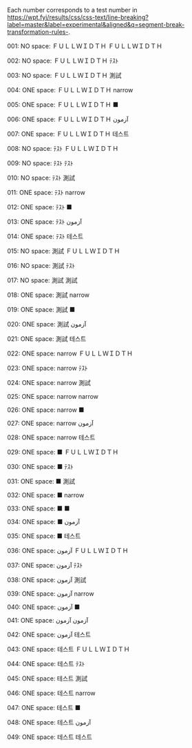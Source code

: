 Each number corresponds to a test number in <https://wpt.fyi/results/css/css-text/line-breaking?label=master&label=experimental&aligned&q=segment-break-transformation-rules->.

001: NO space: ＦＵＬＬＷＩＤＴＨ
ＦＵＬＬＷＩＤＴＨ

002: NO space: ＦＵＬＬＷＩＤＴＨ
ﾃｽﾄ

003: NO space: ＦＵＬＬＷＩＤＴＨ
測試

004: ONE space: ＦＵＬＬＷＩＤＴＨ
narrow

005: ONE space: ＦＵＬＬＷＩＤＴＨ
■

006: ONE space: ＦＵＬＬＷＩＤＴＨ
آزمون

007: ONE space: ＦＵＬＬＷＩＤＴＨ
테스트

008: NO space: ﾃｽﾄ
ＦＵＬＬＷＩＤＴＨ

009: NO space: ﾃｽﾄ
ﾃｽﾄ

010: NO space: ﾃｽﾄ
測試

011: ONE space: ﾃｽﾄ
narrow

012: ONE space: ﾃｽﾄ
■

013: ONE space: ﾃｽﾄ
آزمون

014: ONE space: ﾃｽﾄ
테스트

015: NO space: 測試
ＦＵＬＬＷＩＤＴＨ

016: NO space: 測試
ﾃｽﾄ

017: NO space: 測試
測試

018: ONE space: 測試
narrow

019: ONE space: 測試
■

020: ONE space: 測試
آزمون

021: ONE space: 測試
테스트

022: ONE space: narrow
ＦＵＬＬＷＩＤＴＨ

023: ONE space: narrow
ﾃｽﾄ

024: ONE space: narrow
測試

025: ONE space: narrow
narrow

026: ONE space: narrow
■

027: ONE space: narrow
آزمون

028: ONE space: narrow
테스트

029: ONE space: ■
ＦＵＬＬＷＩＤＴＨ

030: ONE space: ■
ﾃｽﾄ

031: ONE space: ■
測試

032: ONE space: ■
narrow

033: ONE space: ■
■

034: ONE space: ■
آزمون

035: ONE space: ■
테스트

036: ONE space: آزمون
ＦＵＬＬＷＩＤＴＨ

037: ONE space: آزمون
ﾃｽﾄ

038: ONE space: آزمون
測試

039: ONE space: آزمون
narrow

040: ONE space: آزمون
■

041: ONE space: آزمون
آزمون

042: ONE space: آزمون
테스트

043: ONE space: 테스트
ＦＵＬＬＷＩＤＴＨ

044: ONE space: 테스트
ﾃｽﾄ

045: ONE space: 테스트
測試

046: ONE space: 테스트
narrow

047: ONE space: 테스트
■

048: ONE space: 테스트
آزمون

049: ONE space: 테스트
테스트
